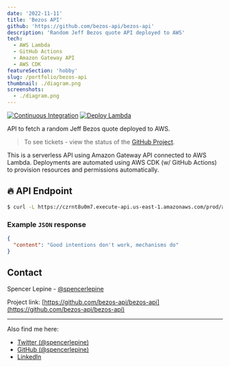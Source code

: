 ```yaml
---
date: '2022-11-11'
title: 'Bezos API'
github: 'https://github.com/bezos-api/bezos-api'
description: 'Random Jeff Bezos quote API deployed to AWS'
tech:
  - AWS Lambda
  - GitHub Actions
  - Amazon Gateway API
  - AWS CDK
featureSection: 'hobby'
slug: /portfolio/bezos-api
thumbnail: ./diagram.png
screenshots:
  - ./diagram.png
---
```

[![Continuous Integration](https://github.com/bezos-api/bezos-api/actions/workflows/ci.yml/badge.svg?branch=main)](https://github.com/bezos-api/bezos-api/actions/workflows/ci.yml) [![Deploy Lambda](https://github.com/bezos-api/bezos-api/actions/workflows/deploy-lambda.yml/badge.svg?branch=main)](https://github.com/bezos-api/bezos-api/actions/workflows/deploy-lambda.yml)

API to fetch a random Jeff Bezos quote deployed to AWS.

> To see tickets - view the status of the [GitHub Project](https://github.com/orgs/bezos-api/projects/1).

This is a serverless API using Amazon Gateway API connected to AWS Lambda. Deployments are automated using AWS CDK (w/ GitHub Actions) to provision resources and permissions automatically.


## 🔥 API Endpoint

```sh
$ curl -L https://czrnt8u0m7.execute-api.us-east-1.amazonaws.com/prod/api/random
```

### Example `JSON` response

```json
{
  "content": "Good intentions don't work, mechanisms do"
}
```

## Contact

Spencer Lepine - [@spencerlepine](https://twitter.com/spencerlepine)

Project link: [https://github.com/bezos-api/bezos-api](https://github.com/bezos-api/bezos-api)

---

Also find me here:
* [Twitter (@spencerlepine)](https://twitter.com/SpencerLepine)
* [GitHub (@spencerlepine)](https://github.com/spencerlepine)
* [LinkedIn](https://www.linkedin.com/in/spencer-lepine/)
